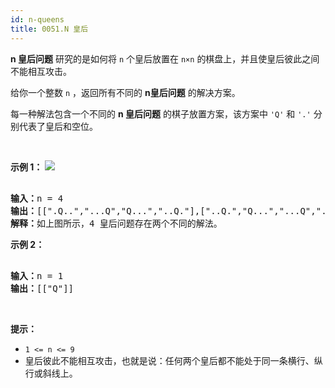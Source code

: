 ```yaml
---
id: n-queens
title: 0051.N 皇后
---
```

**n 皇后问题** 研究的是如何将 <code>n</code> 个皇后放置在 <code>n×n</code> 的棋盘上，并且使皇后彼此之间不能相互攻击。

给你一个整数 <code>n</code> ，返回所有不同的 **n皇后问题** 的解决方案。



每一种解法包含一个不同的 **n 皇后问题** 的棋子放置方案，该方案中 <code>&#39;Q&#39;</code> 和 <code>&#39;.&#39;</code> 分别代表了皇后和空位。

 

**示例 1：**
![](https://assets.leetcode.com/uploads/2020/11/13/queens.jpg)

<pre><br/><strong>输入：</strong>n = 4<br/><strong>输出：</strong>[[&#34;.Q..&#34;,&#34;...Q&#34;,&#34;Q...&#34;,&#34;..Q.&#34;],[&#34;..Q.&#34;,&#34;Q...&#34;,&#34;...Q&#34;,&#34;.Q..&#34;]]<br/><strong>解释：</strong>如上图所示，4 皇后问题存在两个不同的解法。<br/></pre>

**示例 2：**


<pre><br/><strong>输入：</strong>n = 1<br/><strong>输出：</strong>[[&#34;Q&#34;]]<br/></pre>

 

**提示：**


- <code>1 &lt;= n &lt;= 9</code>
- 皇后彼此不能相互攻击，也就是说：任何两个皇后都不能处于同一条横行、纵行或斜线上。


